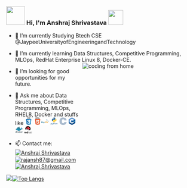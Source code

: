 ### <img src="https://i.pinimg.com/originals/00/4b/17/004b173f6e3d6843df10114e087f30a8.gif" width="50" height="50" /> Hi, I'm Anshraj Shrivastava <img src="https://media.tenor.com/images/3b388fe03da271d2674faf85eb7c3fcd/tenor.gif" width=40 height=40 />  
<!--
**rajansh87/rajansh87** is a ✨ _special_ ✨ repository because its `README.md` (this file) appears on your GitHub profile.
-->

- 🔭 I’m currently Studying Btech CSE @JaypeeUniversityofEngineeringandTechnology
- 🌱 I’m currently learning Data Structures, Competitive Programming, MLOps, RedHat Enterprise Linux 8, Docker-CE. <img align="right" alt="coding from home" src= "https://camo.githubusercontent.com/410dd0b1b800cd1e13965237beee2a32474be978/68747470733a2f2f6d656469612e67697068792e636f6d2f6d656469612f4d3967624264396e6244724f5475314d71782f67697068792e676966" height = 250 width = 300/>
- 🤔 I’m looking for good opportunities for my future.
- 💬 Ask me about Data Structures, Competitive Programming, MLOps, RHEL8, Docker and stuffs like <img src="https://raw.githubusercontent.com/devicons/devicon/2809b567852a4648062a2d3e7c1c531367458c0b/icons/css3/css3-original-wordmark.svg" alt="css3" width="20" height="20"/> <img src="https://raw.githubusercontent.com/devicons/devicon/2809b567852a4648062a2d3e7c1c531367458c0b/icons/html5/html5-original-wordmark.svg" alt="html5" width="20" height="20"/><img src="https://raw.githubusercontent.com/devicons/devicon/2809b567852a4648062a2d3e7c1c531367458c0b/icons/mysql/mysql-original-wordmark.svg" alt="mysql" width="20" height="20"/> <img src="https://raw.githubusercontent.com/devicons/devicon/2809b567852a4648062a2d3e7c1c531367458c0b/icons/python/python-original-wordmark.svg" alt="python" width="20" height="20"/> <img src="https://github.com/devicons/devicon/blob/master/icons/c/c-original.svg" alt="c" width="20" height="20"/> <img src="https://github.com/devicons/devicon/blob/master/icons/cplusplus/cplusplus-original.svg" alt="cpp" width="20" height="20"/> <img src="https://github.com/devicons/devicon/blob/master/icons/docker/docker-original-wordmark.svg" alt="docker" width="20" height="20"/> <img src="https://github.com/devicons/devicon/blob/master/icons/redhat/redhat-original-wordmark.svg" alt="redhat" width="20" height="20"/> 

- 📫 Contact me:  <a href="https://www.linkedin.com/in/ansh-raj/" target="blank"><img align="center" src="https://cdn.jsdelivr.net/npm/simple-icons@3.0.1/icons/linkedin.svg" alt="Anshraj Shrivastava" height="20" width="20" /></a> &nbsp;
<a href="mailto:rajansh87@gmail.com" target="blank"><img align="center" src="https://cdn.jsdelivr.net/npm/simple-icons@3.0.1/icons/gmail.svg" alt="rajansh87@gmail.com" height="20" width="20" /></a>
<a href="https://www.instagram.com/ishu.shriv/" target="blank"><img align="center" src="https://cdn.jsdelivr.net/npm/simple-icons@3.0.1/icons/instagram.svg" alt="Anshraj Shrivastava" height="20" width="20" /></a>

 
<img src = "https://github-readme-stats.vercel.app/api?username=rajansh87&&show_icons=true&theme=radical">[![Top Langs](https://github-readme-stats.vercel.app/api/top-langs/?username=rajansh87&layout=compact&theme=merko)](https://github.com/anuraghazra/github-readme-stats)
